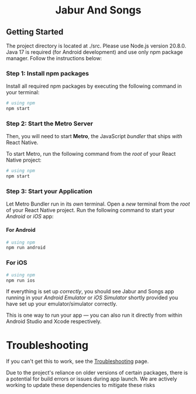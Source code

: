 <h1 align="center">
   Jabur And Songs
</h1>

## Getting Started

The project directory is located at ./src. Please use Node.js version 20.8.0. Java 17 is required (for Android development) and use only npm package manager. Follow the instructions below:

### Step 1: Install npm packages

Install all required npm packages by executing the following command in your terminal:

```bash
# using npm
npm start

```

### Step 2: Start the Metro Server

Then, you will need to start **Metro**, the JavaScript _bundler_ that ships _with_ React Native.

To start Metro, run the following command from the _root_ of your React Native project:

```bash
# using npm
npm start

```

### Step 3: Start your Application

Let Metro Bundler run in its _own_ terminal. Open a _new_ terminal from the _root_ of your React Native project. Run the following command to start your _Android_ or _iOS_ app:

#### For Android

```bash
# using npm
npm run android

```

### For iOS

```bash
# using npm
npm run ios

```

If everything is set up _correctly_, you should see Jabur and Songs app running in your _Android Emulator_ or _iOS Simulator_ shortly provided you have set up your emulator/simulator correctly.

This is one way to run your app — you can also run it directly from within Android Studio and Xcode respectively.

# Troubleshooting

If you can't get this to work, see the [Troubleshooting](https://reactnative.dev/docs/troubleshooting) page.

Due to the project's reliance on older versions of certain packages, there is a potential for build errors or issues during app launch. We are actively working to update these dependencies to mitigate these risks
